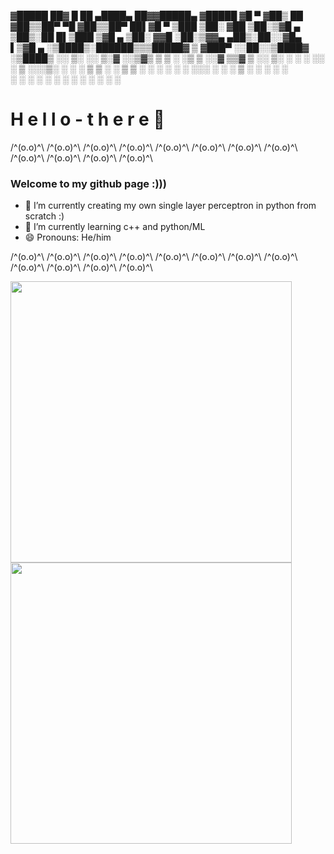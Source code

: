 ▓█████  ██▓     █    ██  ▄████▄   ██▓▓█████▄ ▓█████
▓█   ▀ ▓██▒     ██  ▓██▒▒██▀ ▀█  ▓██▒▒██▀ ██▌▓█   ▀
▒███   ▒██░    ▓██  ▒██░▒▓█    ▄ ▒██▒░██   █▌▒███
▒▓█  ▄ ▒██░    ▓▓█  ░██░▒▓▓▄ ▄██▒░██░░▓█▄   ▌▒▓█  ▄
░▒████▒░██████▒▒▒█████▓ ▒ ▓███▀ ░░██░░▒████▓ ░▒████▒
░░ ▒░ ░░ ▒░▓  ░░▒▓▒ ▒ ▒ ░ ░▒ ▒  ░░▓   ▒▒▓  ▒ ░░ ▒░ ░
 ░ ░  ░░ ░ ▒  ░░░▒░ ░ ░   ░  ▒    ▒ ░ ░ ▒  ▒  ░ ░  ░
   ░     ░ ░    ░░░ ░ ░ ░         ▒ ░ ░ ░  ░    ░   
   ░  ░    ░  ░   ░     ░ ░       ░     ░       ░  ░
                        ░             ░             

# H e l l o   -   t h e r e 👋

/^(o.o)^\ /^(o.o)^\ /^(o.o)^\ /^(o.o)^\ /^(o.o)^\ /^(o.o)^\ /^(o.o)^\ /^(o.o)^\ /^(o.o)^\ /^(o.o)^\ /^(o.o)^\ /^(o.o)^\


### Welcome to my github page :)))

- 🔭 I’m currently creating my own single layer perceptron in python from scratch :)
- 🌱 I’m currently learning c++ and python/ML
- 😄 Pronouns: He/him


/^(o.o)^\ /^(o.o)^\ /^(o.o)^\ /^(o.o)^\ /^(o.o)^\ /^(o.o)^\ /^(o.o)^\ /^(o.o)^\ /^(o.o)^\ /^(o.o)^\ /^(o.o)^\ /^(o.o)^\

<img src="https://github-readme-stats.vercel.app/api?username=Elucide&show_icons=true&theme=gotham&?count_private=true&include_all_commits=true" length="100" width="450"> 
<img src="https://github-readme-stats.vercel.app/api/top-langs/?username=Elucide&layout=compact&theme=gotham" length="100" width="450">



<!--
**Elucide/Elucide** is a ✨ _special_ ✨ repository because its `README.md` (this file) appears on your GitHub profile.

Here are some ideas to get you started:


- 👯 I’m looking to collaborate on ...
- 🤔 I’m looking for help with ...
- 💬 Ask me about ...
- 📫 How to reach me: ...
- 😄 Pronouns: ...
- ⚡ Fun fact: ...
-->
